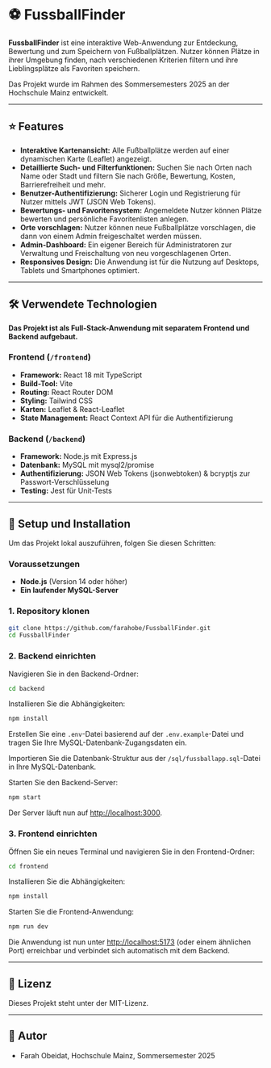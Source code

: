 # ⚽ FussballFinder

**FussballFinder** ist eine interaktive Web-Anwendung zur Entdeckung, Bewertung und zum Speichern von Fußballplätzen. Nutzer können Plätze in ihrer Umgebung finden, nach verschiedenen Kriterien filtern und ihre Lieblingsplätze als Favoriten speichern.

Das Projekt wurde im Rahmen des Sommersemesters 2025 an der Hochschule Mainz entwickelt.

---

## ⭐ Features

- **Interaktive Kartenansicht:** Alle Fußballplätze werden auf einer dynamischen Karte (Leaflet) angezeigt.
- **Detaillierte Such- und Filterfunktionen:** Suchen Sie nach Orten nach Name oder Stadt und filtern Sie nach Größe, Bewertung, Kosten, Barrierefreiheit und mehr.
- **Benutzer-Authentifizierung:** Sicherer Login und Registrierung für Nutzer mittels JWT (JSON Web Tokens).
- **Bewertungs- und Favoritensystem:** Angemeldete Nutzer können Plätze bewerten und persönliche Favoritenlisten anlegen.
- **Orte vorschlagen:** Nutzer können neue Fußballplätze vorschlagen, die dann von einem Admin freigeschaltet werden müssen.
- **Admin-Dashboard:** Ein eigener Bereich für Administratoren zur Verwaltung und Freischaltung von neu vorgeschlagenen Orten.
- **Responsives Design:** Die Anwendung ist für die Nutzung auf Desktops, Tablets und Smartphones optimiert.

---

## 🛠️ Verwendete Technologien

**Das Projekt ist als Full-Stack-Anwendung mit separatem Frontend und Backend aufgebaut.**

### Frontend (`/frontend`)
- **Framework:** React 18 mit TypeScript
- **Build-Tool:** Vite
- **Routing:** React Router DOM
- **Styling:** Tailwind CSS
- **Karten:** Leaflet & React-Leaflet
- **State Management:** React Context API für die Authentifizierung

### Backend (`/backend`)
- **Framework:** Node.js mit Express.js
- **Datenbank:** MySQL mit mysql2/promise
- **Authentifizierung:** JSON Web Tokens (jsonwebtoken) & bcryptjs zur Passwort-Verschlüsselung
- **Testing:** Jest für Unit-Tests

---

## 🚀 Setup und Installation

Um das Projekt lokal auszuführen, folgen Sie diesen Schritten:

### Voraussetzungen

- **Node.js** (Version 14 oder höher)
- **Ein laufender MySQL-Server**

### 1. Repository klonen

```bash
git clone https://github.com/farahobe/FussballFinder.git
cd FussballFinder
```

### 2. Backend einrichten

Navigieren Sie in den Backend-Ordner:

```bash
cd backend
```

Installieren Sie die Abhängigkeiten:

```bash
npm install
```

Erstellen Sie eine `.env`-Datei basierend auf der `.env.example`-Datei und tragen Sie Ihre MySQL-Datenbank-Zugangsdaten ein.

Importieren Sie die Datenbank-Struktur aus der `/sql/fussballapp.sql`-Datei in Ihre MySQL-Datenbank.

Starten Sie den Backend-Server:

```bash
npm start
```

Der Server läuft nun auf [http://localhost:3000](http://localhost:3000).

### 3. Frontend einrichten

Öffnen Sie ein neues Terminal und navigieren Sie in den Frontend-Ordner:

```bash
cd frontend
```

Installieren Sie die Abhängigkeiten:

```bash
npm install
```

Starten Sie die Frontend-Anwendung:

```bash
npm run dev
```

Die Anwendung ist nun unter [http://localhost:5173](http://localhost:5173) (oder einem ähnlichen Port) erreichbar und verbindet sich automatisch mit dem Backend.

---

## 📄 Lizenz

Dieses Projekt steht unter der MIT-Lizenz.

---

## 👤 Autor

- Farah Obeidat, Hochschule Mainz, Sommersemester 2025